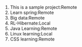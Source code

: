 1. This is a sample project:Remote
2. Learn spring:Remote
3. Big data:Remote 
4. RL-Hibernate:Local
5. Java Learning:Remote
6. Linux learning:Local
7. CSS learning:Remote
